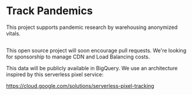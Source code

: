 # Track Pandemics
This project supports pandemic research by warehousing anonymized vitals.  

##
This open source project will soon encourage pull requests. We're looking for sponsorship to manage CDN and Load Balancing costs.  

This data will be publicly available in BigQuery. We use an architecture inspired by this serverless pixel service:  

https://cloud.google.com/solutions/serverless-pixel-tracking
